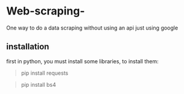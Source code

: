 # Web-scraping-
One way to do a data scraping without using an api just using google

## installation
first in python, you must install some libraries, to install them:
>pip install requests

>pip install bs4
